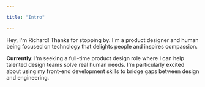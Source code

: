 ```yaml
---

title: "Intro"

---
```


Hey, I'm Richard! Thanks for stopping by. I'm a product designer and human being focused on technology that delights people and inspires compassion.

**Currently**: I’m seeking a full-time product design role where I can help talented design teams solve real human needs. I'm particularly excited about using my front-end development skills to bridge gaps between design and engineering.